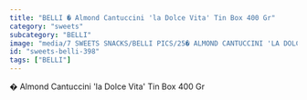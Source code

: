 ```yaml
---
title: "BELLI � Almond Cantuccini 'la Dolce Vita' Tin Box 400 Gr"
category: "sweets"
subcategory: "BELLI"
image: "media/7 SWEETS SNACKS/BELLI PICS/25� ALMOND CANTUCCINI 'LA DOLCE VITA' TIN BOX 400 GR.jpg"
id: "sweets-belli-398"
tags: ["BELLI"]
---
```


� Almond Cantuccini 'la Dolce Vita' Tin Box 400 Gr
